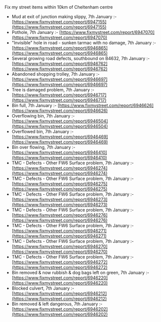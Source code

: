 Fix my street items within 10km of Cheltenham centre

<!-- fix_marker starts -->

- Mud at exit of junction making slippy, 7th January :- [https://www.fixmystreet.com/report/6947155](https://www.fixmystreet.com/report/6947155)
- Pothole, 7th January :- [https://www.fixmystreet.com/report/6947070](https://www.fixmystreet.com/report/6947070)
- "Invisible" hole in road - sunken tarmac with no damage, 7th January :- [https://www.fixmystreet.com/report/6946865](https://www.fixmystreet.com/report/6946865)
- Several growing road defects, southbound on B4632, 7th January :- [https://www.fixmystreet.com/report/6946762](https://www.fixmystreet.com/report/6946762)
- Abandoned shopping trolley, 7th January :- [https://www.fixmystreet.com/report/6946697](https://www.fixmystreet.com/report/6946697)
- Tree is damaged problem, 7th January :- [https://www.fixmystreet.com/report/6946717](https://www.fixmystreet.com/report/6946717)
- Bin full, 7th January :- [https://www.fixmystreet.com/report/6946626](https://www.fixmystreet.com/report/6946626)
- Overflowing bin, 7th January :- [https://www.fixmystreet.com/report/6946504](https://www.fixmystreet.com/report/6946504)
- Overflowed bin, 7th January :- [https://www.fixmystreet.com/report/6946469](https://www.fixmystreet.com/report/6946469)
- Bin over flowing, 7th January :- [https://www.fixmystreet.com/report/6946410](https://www.fixmystreet.com/report/6946410)
- TMC - Defects - Other FW6  Surface problem, 7th January :- [https://www.fixmystreet.com/report/6946274](https://www.fixmystreet.com/report/6946274)
- TMC - Defects - Other FW6  Surface problem, 7th January :- [https://www.fixmystreet.com/report/6946275](https://www.fixmystreet.com/report/6946275)
- TMC - Defects - Other FW6  Surface problem, 7th January :- [https://www.fixmystreet.com/report/6946273](https://www.fixmystreet.com/report/6946273)
- TMC - Defects - Other FW6  Surface problem, 7th January :- [https://www.fixmystreet.com/report/6946276](https://www.fixmystreet.com/report/6946276)
- TMC - Defects - Other FW6  Surface problem, 7th January :- [https://www.fixmystreet.com/report/6946271](https://www.fixmystreet.com/report/6946271)
- TMC - Defects - Other FW6  Surface problem, 7th January :- [https://www.fixmystreet.com/report/6946270](https://www.fixmystreet.com/report/6946270)
- TMC - Defects - Other FW6  Surface problem, 7th January :- [https://www.fixmystreet.com/report/6946272](https://www.fixmystreet.com/report/6946272)
- Bin removed & now rubbish & dog bags left on green, 7th January :- [https://www.fixmystreet.com/report/6946220](https://www.fixmystreet.com/report/6946220)
- Blocked culvert, 7th January :- [https://www.fixmystreet.com/report/6946212](https://www.fixmystreet.com/report/6946212)
- Bin removed & left dangerous, 7th January :- [https://www.fixmystreet.com/report/6946202](https://www.fixmystreet.com/report/6946202)

<!-- fix_marker ends -->